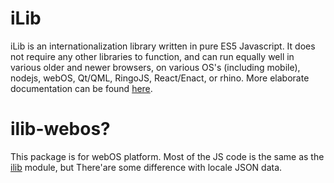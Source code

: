 <meta charset="UTF-8">

iLib
====

iLib is an internationalization library written in pure ES5 Javascript. It does not require any other libraries to function,
and can run equally well in various older and newer browsers, on various OS's (including mobile), nodejs, webOS, Qt/QML, 
RingoJS, React/Enact, or rhino.
More elaborate documentation can be found [here](https://github.com/iLib-js/iLib/blob/HEAD/docs/index.md).

ilib-webos?
====
This package is for webOS platform. Most of the JS code is the same as the [ilib](https://www.npmjs.com/package/ilib) module, but There'are some difference with locale JSON data.